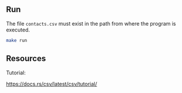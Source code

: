 ## Run

The file `contacts.csv` must exist in the path from where the program is executed.

```bash
make run
```

## Resources

Tutorial:

<https://docs.rs/csv/latest/csv/tutorial/>
